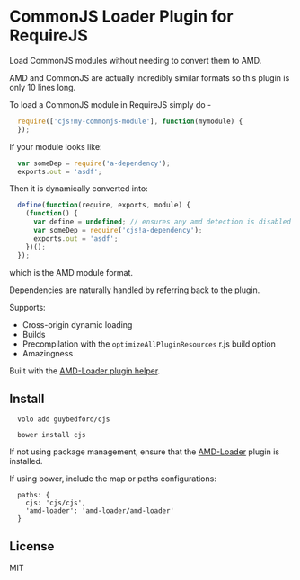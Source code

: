 CommonJS Loader Plugin for RequireJS
===

Load CommonJS modules without needing to convert them to AMD.

AMD and CommonJS are actually incredibly similar formats so this plugin is only 10 lines long.

To load a CommonJS module in RequireJS simply do - 

```javascript
  require(['cjs!my-commonjs-module'], function(mymodule) {
  });
```

If your module looks like:

```javascript
  var someDep = require('a-dependency');
  exports.out = 'asdf';
```

Then it is dynamically converted into:

```javascript
  define(function(require, exports, module) {
    (function() {
      var define = undefined; // ensures any amd detection is disabled
      var someDep = require('cjs!a-dependency');
      exports.out = 'asdf';
    })();
  });
```

which is the AMD module format.

Dependencies are naturally handled by referring back to the plugin.

Supports:
* Cross-origin dynamic loading
* Builds
* Precompilation with the `optimizeAllPluginResources` r.js build option
* Amazingness

Built with the [AMD-Loader plugin helper](https://github.com/guybedford/amd-loader).

Install
---

```
  volo add guybedford/cjs
```

```
  bower install cjs
```

If not using package management, ensure that the [AMD-Loader](https://github.com/guybedford/amd-loader) plugin is installed.

If using bower, include the map or paths configurations:

```
  paths: {
    cjs: 'cjs/cjs',
    'amd-loader': 'amd-loader/amd-loader'
  }
```

License
---

MIT
